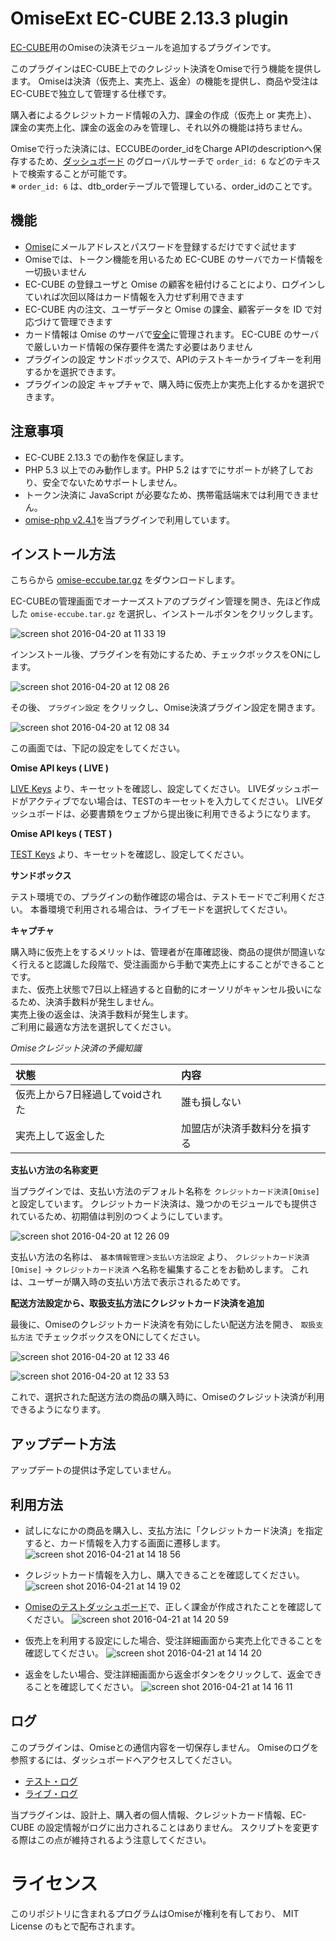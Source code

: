 # OmiseExt EC-CUBE 2.13.3 plugin

[EC-CUBE](http://www.ec-cube.net)用のOmiseの決済モジュールを追加するプラグインです。

このプラグインはEC-CUBE上でのクレジット決済をOmiseで行う機能を提供します。
Omiseは決済（仮売上、実売上、返金）の機能を提供し、商品や受注はEC-CUBEで独立して管理する仕様です。

購入者によるクレジットカード情報の入力、課金の作成（仮売上 or 実売上）、課金の実売上化、課金の返金のみを管理し、それ以外の機能は持ちません。

Omiseで行った決済には、ECCUBEのorder_idをCharge APIのdescriptionへ保存するため、[ダッシュボード](https://dashboard.omise.co/) のグローバルサーチで `order_id: 6` などのテキストで検索することが可能です。  
※ `order_id: 6` は、dtb_orderテーブルで管理している、order_idのことです。



## 機能

- [Omise](https://dashboard.omise.co/signup)にメールアドレスとパスワードを登録するだけですぐ試せます
- Omiseでは、トークン機能を用いるため EC-CUBE のサーバでカード情報を一切扱いません
- EC-CUBE の登録ユーザと Omise の顧客を紐付けることにより、ログインしていれば次回以降はカード情報を入力せず利用できます
- EC-CUBE 内の注文、ユーザデータと Omise の課金、顧客データを ID で対応づけて管理できます
- カード情報は Omise のサーバで[安全](https://www.omise.co/security)に管理されます。 EC-CUBE のサーバで厳しいカード情報の保存要件を満たす必要はありません
- プラグインの設定 サンドボックスで、APIのテストキーかライブキーを利用するかを選択できます。
- プラグインの設定 キャプチャで、購入時に仮売上か実売上化するかを選択できます。


## 注意事項

- EC-CUBE 2.13.3 での動作を保証します。
- PHP 5.3 以上でのみ動作します。PHP 5.2 はすでにサポートが終了しており、安全でないためサポートしません。
- トークン決済に JavaScript が必要なため、携帯電話端末では利用できません。
- [omise-php v2.4.1](https://github.com/omise/omise-php/releases/tag/v2.4.1)を当プラグインで利用しています。

## インストール方法

こちらから [omise-eccube.tar.gz](https://github.com/omise/omise-eccube/blob/master/release/omise-eccube.tar.gz?raw=true) をダウンロードします。

EC-CUBEの管理画面でオーナーズストアのプラグイン管理を開き、先ほど作成した `omise-eccube.tar.gz` を選択し、インストールボタンをクリックします。

![screen shot 2016-04-20 at 11 33 19](https://cloud.githubusercontent.com/assets/5040538/14663495/ba6ecc6c-06eb-11e6-8bfb-c5148951c901.png)


インンストール後、プラグインを有効にするため、チェックボックスをONにします。

![screen shot 2016-04-20 at 12 08 26](https://cloud.githubusercontent.com/assets/5040538/14663976/a6e1b524-06f0-11e6-94e8-01d8c8744a1f.png)

その後、 `プラグイン設定` をクリックし、Omise決済プラグイン設定を開きます。

![screen shot 2016-04-20 at 12 08 34](https://cloud.githubusercontent.com/assets/5040538/14663975/a6e15cb4-06f0-11e6-9454-33f9c27cfea6.png)

この画面では、下記の設定をしてください。

**Omise API keys ( LIVE )**

[LIVE Keys](https://dashboard.omise.co/live/api-keys) より、キーセットを確認し、設定してください。
LIVEダッシュボードがアクティブでない場合は、TESTのキーセットを入力してください。
LIVEダッシュボードは、必要書類をウェブから提出後に利用できるようになります。

**Omise API keys ( TEST )**

[TEST Keys](https://dashboard.omise.co/test/api-keys) より、キーセットを確認し、設定してください。

**サンドボックス**

テスト環境での、プラグインの動作確認の場合は、テストモードでご利用ください。
本番環境で利用される場合は、ライブモードを選択してください。

**キャプチャ**

購入時に仮売上をするメリットは、管理者が在庫確認後、商品の提供が間違いなく行えると認識した段階で、受注画面から手動で実売上にすることができることです。  
また、仮売上状態で7日以上経過すると自動的にオーソリがキャンセル扱いになるため、決済手数料が発生しません。  
実売上後の返金は、決済手数料が発生します。  
ご利用に最適な方法を選択してください。

*Omiseクレジット決済の予備知識*

| 状態 | 内容 |
|:--|:--|
| 仮売上から7日経過してvoidされた | 誰も損しない |
| 実売上して返金した | 加盟店が決済手数料分を損する |


**支払い方法の名称変更**

当プラグインでは、支払い方法のデフォルト名称を `クレジットカード決済[Omise]` と設定しています。 クレジットカード決済は、幾つかのモジュールでも提供されているため、初期値は判別のつくようにしています。

![screen shot 2016-04-20 at 12 26 09](https://cloud.githubusercontent.com/assets/5040538/14664227/17c44be2-06f3-11e6-8bf1-32745136320c.png)

支払い方法の名称は、 `基本情報管理＞支払い方法設定` より、 `クレジットカード決済[Omise]` -> `クレジットカード決済` へ名称を編集することをお勧めします。
これは、ユーザーが購入時の支払い方法で表示されるためです。


**配送方法設定から、取扱支払方法にクレジットカード決済を追加**

最後に、Omiseのクレジットカード決済を有効にしたい配送方法を開き、 `取扱支払方法` でチェックボックスをONにしてください。

![screen shot 2016-04-20 at 12 33 46](https://cloud.githubusercontent.com/assets/5040538/14664320/2c017098-06f4-11e6-953c-cdc577ea6abc.png)

![screen shot 2016-04-20 at 12 33 53](https://cloud.githubusercontent.com/assets/5040538/14664321/2c01b38c-06f4-11e6-84f9-7f063213aff5.png)

これで、選択された配送方法の商品の購入時に、Omiseのクレジット決済が利用できるようになります。


## アップデート方法

アップデートの提供は予定していません。  


## 利用方法

- 試しになにかの商品を購入し、支払方法に「クレジットカード決済」を指定すると、カード情報を入力する画面に遷移します。
![screen shot 2016-04-21 at 14 18 56](https://cloud.githubusercontent.com/assets/5040538/14700803/0870d0dc-07cc-11e6-81f8-3b49a7089bd1.png)

- クレジットカード情報を入力し、購入できることを確認してください。
![screen shot 2016-04-21 at 14 19 02](https://cloud.githubusercontent.com/assets/5040538/14700804/0871ae4e-07cc-11e6-9e92-10d601a0c3a5.png)

- [Omiseのテストダッシュボード](https://dashboard.omise.co/test/charges)で、正しく課金が作成されたことを確認してください。
![screen shot 2016-04-21 at 14 20 59](https://cloud.githubusercontent.com/assets/5040538/14700861/4d03740c-07cc-11e6-9dfb-d8292dfe555f.png)

- 仮売上を利用する設定にした場合、受注詳細画面から実売上化できることを確認してください。
![screen shot 2016-04-21 at 14 14 20](https://cloud.githubusercontent.com/assets/5040538/14700681/66594388-07cb-11e6-9f65-c0797fce1611.png)

- 返金をしたい場合、受注詳細画面から返金ボタンをクリックして、返金できることを確認してください。
![screen shot 2016-04-21 at 14 16 11](https://cloud.githubusercontent.com/assets/5040538/14700721/a0d68912-07cb-11e6-99f0-74b82f4c7455.png)


## ログ

このプラグインは、Omiseとの通信内容を一切保存しません。
Omiseのログを参照するには、ダッシュボードへアクセスしてください。

- [テスト・ログ](https://dashboard.omise.co/test/logs)
- [ライブ・ログ](https://dashboard.omise.co/live/logs)

当プラグインは、設計上、購入者の個人情報、クレジットカード情報、EC-CUBE の設定情報がログに出力されることはありません。
スクリプトを変更する際はこの点が維持されるよう注意してください。


# ライセンス

このリポジトリに含まれるプログラムはOmiseが権利を有しており、
MIT License のもとで配布されます。

